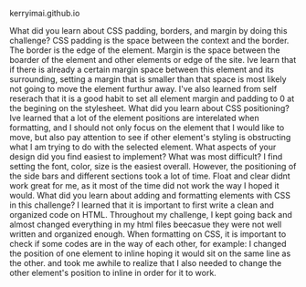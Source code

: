kerryimai.github.io


What did you learn about CSS padding, borders, and margin by doing this challenge?
CSS padding is the space between the context and the border. The border is the edge of the element. Margin is the space between the boarder of the element and other elements or edge of the site. Ive learn that if there is already a certain margin space between this element and its surrounding, setting a margin that is smaller than that space is most likely not going to move the element furthur away. I've also learned from self reserach that it is a good habit to set all element margin and padding to 0 at the begining on the stylesheet.
What did you learn about CSS positioning?
Ive learned that a lot of the element positions are interelated when formatting, and I should not only focus on the element that I would like to move, but also pay attention to see if other element's styling is obstructing what I am trying to do with the selected element.
What aspects of your design did you find easiest to implement? What was most difficult?
I find setting the font, color, size is the easiest overall. However, the positioning of the side bars and different sections took a lot of time. Float and clear didnt work great for me, as it most of the time did not work the way I hoped it would.
What did you learn about adding and formatting elements with CSS in this challenge?
I learned that it is important to first write a clean and organized code on HTML. Throughout my challenge, I kept going back and almost changed everything in my html files beecasue they were not well written and organized enough. When formatting on CSS, it is important to check if some codes are in the way of each other, for example: I changed the position of one element to inline hoping it would sit on the same line as the other. and took me awhile to realize that I also needed to change the other element's position to inline in order for it to work.


